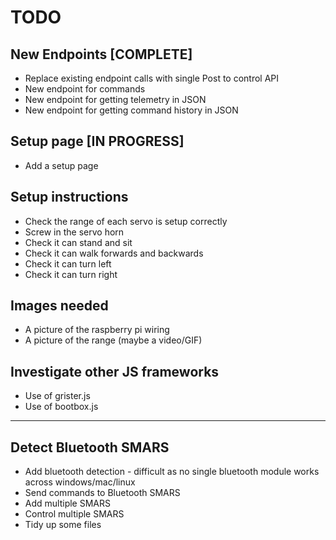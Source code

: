 # TODO

## New Endpoints [COMPLETE]

- Replace existing endpoint calls with single Post to control API
- New endpoint for commands
- New endpoint for getting telemetry in JSON
- New endpoint for getting command history in JSON

## Setup page [IN PROGRESS]

- Add a setup page

## Setup instructions

- Check the range of each servo is setup correctly
- Screw in the servo horn
- Check it can stand and sit
- Check it can walk forwards and backwards
- Check it can turn left
- Check it can turn right

## Images needed

- A picture of the raspberry pi wiring
- A picture of the range (maybe a video/GIF)

## Investigate other JS frameworks

- Use of grister.js
- Use of bootbox.js

---

## Detect Bluetooth SMARS

- Add bluetooth detection - difficult as no single bluetooth module works across windows/mac/linux
- Send commands to Bluetooth SMARS
- Add multiple SMARS
- Control multiple SMARS
- Tidy up some files